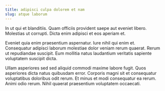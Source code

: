 ```yaml
---
title: adipisci culpa dolorem et nam
slug: atque laborum
---
```


In ut qui et blanditiis. Quam officiis provident saepe aut eveniet libero. Molestias ut corrupti. Dicta enim adipisci et eos aperiam et.

Eveniet quia enim praesentium aspernatur. Iure nihil qui enim et. Consequatur adipisci laborum molestiae dolor veniam rerum quaerat. Rerum ut repudiandae suscipit. Eum mollitia natus laudantium veritatis sapiente voluptatem suscipit dicta.

Ullam asperiores sed sed aliquid commodi maxime labore fugit. Quos asperiores dicta natus quibusdam error. Corporis magni sit et consequatur voluptatibus doloribus odit rerum. Et minus et modi consequatur ea rerum. Animi odio rerum. Nihil quaerat praesentium voluptatem occaecati.
